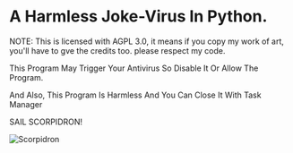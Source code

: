 # A Harmless Joke-Virus In Python.
NOTE: This is licensed with AGPL 3.0, it means if you copy my work of art, you'll have to gve the credits too.
please respect my code.

This Program May Trigger Your Antivirus So Disable It Or Allow The Program.

And Also, This Program Is Harmless And You Can Close It With Task Manager

SAIL SCORPIDRON!

![Scorpidron](https://github.com/user-attachments/assets/042cf27d-0a9a-4a51-a8ae-9924b60978be)
